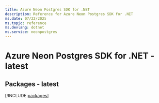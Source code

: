 ```yaml
---
title: Azure Neon Postgres SDK for .NET
description: Reference for Azure Neon Postgres SDK for .NET
ms.date: 07/22/2025
ms.topic: reference
ms.devlang: dotnet
ms.service: neonpostgres
---
```

# Azure Neon Postgres SDK for .NET - latest
## Packages - latest
[!INCLUDE [packages](neon-postgres-index.md)]